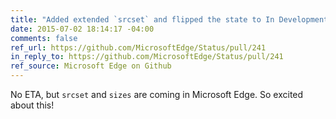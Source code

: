 ```yaml
---
title: "Added extended `srcset` and flipped the state to In Development"
date: 2015-07-02 18:14:17 -04:00
comments: false
ref_url: https://github.com/MicrosoftEdge/Status/pull/241
in_reply_to: https://github.com/MicrosoftEdge/Status/pull/241
ref_source: Microsoft Edge on Github
---
```


No ETA, but `srcset` and `sizes` are coming in Microsoft Edge. So excited about this!